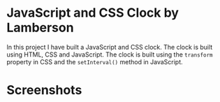# JavaScript and CSS Clock by Lamberson

In this project I have built a JavaScript and CSS clock. The clock is built using HTML, CSS and JavaScript. The clock is built using the `transform` property in CSS and the `setInterval()` method in JavaScript.

# Screenshots
